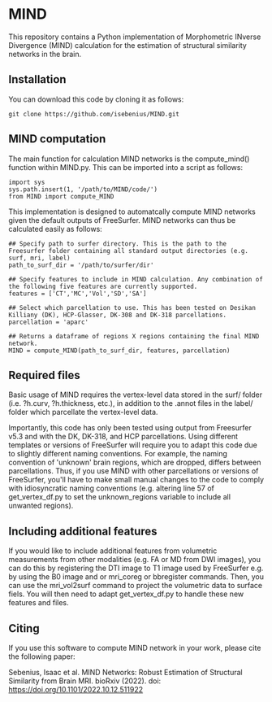 # MIND
This repository contains a Python implementation of Morphometric INverse Divergence (MIND) calculation for the estimation of structural similarity networks in the brain.

## Installation
You can download this code by cloning it as follows: 
```
git clone https://github.com/isebenius/MIND.git 
```
## MIND computation
The main function for calculation MIND networks is the compute_mind() function within MIND.py. This can be imported into a script as follows:
```
import sys
sys.path.insert(1, '/path/to/MIND/code/')
from MIND import compute_MIND
```

This implementation is designed to automatcally compute MIND networks given the default outputs of FreeSurfer. MIND networks can thus be calculated easily as follows:

```
## Specify path to surfer directory. This is the path to the Freesurfer folder containing all standard output directories (e.g. surf, mri, label)
path_to_surf_dir = '/path/to/surfer/dir' 

## Specify features to include in MIND calculation. Any combination of the following five features are currently supported.
features = ['CT','MC','Vol','SD','SA'] 

## Select which parcellation to use. This has been tested on Desikan Killiany (DK), HCP-Glasser, DK-308 and DK-318 parcellations.
parcellation = 'aparc' 

## Returns a dataframe of regions X regions containing the final MIND network.
MIND = compute_MIND(path_to_surf_dir, features, parcellation) 

```

## Required files
Basic usage of MIND requires the vertex-level data stored in the surf/ folder (i.e. ?h.curv, ?h.thickness, etc.), in addition to the .annot files in the label/ folder which parcellate the vertex-level data.

Importantly, this code has only been tested using output from Freesurfer v5.3 and with the DK, DK-318, and HCP parcellations. Using different templates or versions of FreeSurfer will require you to adapt this code due to slightly different naming conventions. For example, the naming convention of 'unknown' brain regions, which are dropped, differs between parcellations. Thus, if you use MIND with other parcellations or versions of FreeSurfer, you'll have to make small manual changes to the code to comply with idiosyncratic naming conventions (e.g. altering line 57 of get_vertex_df.py to set the unknown_regions variable to include all unwanted regions).

## Including additional features
If you would like to include additional features from volumetric measurements from other modalities (e.g. FA or MD from DWI images), you can do this by registering the DTI image to T1 image used by FreeSurfer e.g. by using the B0 image and or mri_coreg or bbregister commands. Then, you can use the mri_vol2surf command to project the volumetric data to surface fiels. You will then need to adapt get_vertex_df.py to handle these new features and files. 

## Citing

If you use this software to compute MIND network in your work, please cite the following paper:

Sebenius, Isaac et al. MIND Networks: Robust Estimation of Structural Similarity from Brain MRI. bioRxiv (2022). doi: https://doi.org/10.1101/2022.10.12.511922
